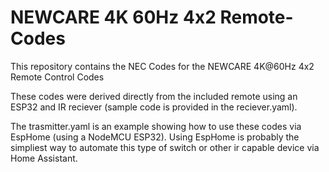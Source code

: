 # NEWCARE 4K 60Hz 4x2 Remote-Codes
This repository contains the NEC Codes for the NEWCARE 4K@60Hz 4x2 Remote Control Codes

These codes were derived directly from the included remote using an ESP32 and IR reciever (sample code is provided in the reciever.yaml).

The trasmitter.yaml is an example showing how to use these codes via EspHome (using a NodeMCU ESP32). Using EspHome is probably the simpliest way to automate this type of switch or other ir capable device via Home Assistant.
